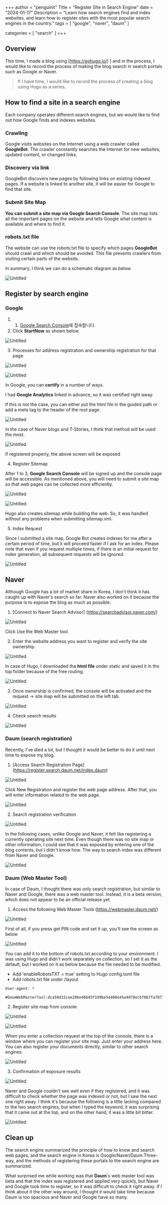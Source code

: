 +++
author = "penguinit"
Title = "Register Site in Search Engine"
date = "2024-01-17"
Description = "Learn how search engines find and index websites, and learn how to register sites with the most popular search engines in the country."
tags = [
"google",
"naver",
"daum"
]

categories = [
"search"
]
+++

## Overview

This time, I made a blog using [https://gohugo.io/) ] and in the process, I would like to record the process of making the blog search in search portals such as Google or Naver.

> If I have time, I would like to record the process of creating a blog using Hugo as a series.

## How to find a site in a search engine

Each company operates different search engines, but we would like to find out how Google finds and indexes websites.

### Crawling

Google visits websites on the Internet using a web crawler called **GoogleBot**. The crawler constantly searches the Internet for new websites, updated content, or changed links.

### Discovery via link

GoogleBot discovers new pages by following links on existing indexed pages. If a website is linked to another site, it will be easier for Google to find that site.

### Submit Site Map

**You can submit a site map via Google Search Console**. The site map lists all the important pages on the website and tells Google what content is available and where to find it.

### robots.txt file

The website can use the robots.txt file to specify which pages **GoogleBot** should crawl and which should be avoided. This file prevents crawlers from visiting certain parts of the website.

In summary, I think we can do a schematic diagram as below.

![Untitled](images/Untitled.png)

## Register by search engine

### Google

1. 1. [Google Search Console](https://search.google.com/search-console/about)에 접속합니다.
2. Click **StartNow** as shown below

![Untitled](images/Untitled%201.png)

3. Processes for address registration and ownership registration for that page.

![Untitled](images/Untitled%202.png)

![Untitled](images/Untitled%203.png)

In Google, you can **certify** in a number of ways.

I had **Google Analytics** linked in advance, so it was certified right away.

If this is not the case, you can either put the html file in the guided path or add a meta tag to the header of the root page.

![Untitled](images/Untitled%204.png)

In the case of Naver blogs and T-Stories, I think that method will be used the most.

![Untitled](images/Untitled%205.png)

If registered properly, the above screen will be exposed

4. Register Sitemap

After 1 to 3, **Google Search Console** will be signed up and the console page will be accessible. As mentioned above, you will need to submit a site map so that web pages can be collected more efficiently.

![Untitled](images/Untitled%206.png)

![Untitled](images/Untitled%207.png)

Hugo also creates sitemap while building the web. So, it was handled without any problems when submitting sitemap.xml.

5. Index Request

Since I submitted a site map, Google Bot creates indexes for me after a certain period of time, but it will proceed faster if I ask for an index. Please note that even if you request multiple times, if there is an initial request for index generation, all subsequent requests will be ignored.

![Untitled](images/Untitled%208.png)


## Naver

Although Google has a lot of market share in Korea, I don't think it has caught up with Naver's search so far. Naver also worked on it because the purpose is to expose the blog as much as possible.

1. [Connect to Naver Search Advisor] (https://searchadvisor.naver.com/)

![Untitled](images/Untitled%209.png)

Click Use the Web Master tool.

2. Enter the website address you want to register and verify the site ownership.

![Untitled](images/Untitled%2010.png)

In case of Hugo, I downloaded the **html file** under static and saved it in the top folder because of the free routing.

![Untitled](images/Untitled%2011.png)

3. Once ownership is confirmed, the console will be activated and the request → site map will be submitted on the left tab.

![Untitled](images/Untitled%2012.png)

4. Check search results

![Untitled](images/Untitled%2013.png)

### Daum (search registration)

Recently, I've died a lot, but I thought it would be better to do it until next time to expose my blog.

1. [Access Search Registration Page] (https://register.search.daum.net/index.daum)

![Untitled](images/Untitled%2014.png)

Click New Registration and register the web page address. After that, you will enter information related to the web page.

![Untitled](images/Untitled%2015.png)

2. Search registration verification

![Untitled](images/Untitled%2016.png)

In the following cases, unlike Google and Naver, it felt like registering a currently operating site next time. Even though there was no site map or other information, I could see that it was exposed by entering one of the blog contents, but I didn't know how. The way to search index was different from Naver and Google.

![Untitled](images/Untitled%2017.png)

### Daum (Web Master Tool)

In case of Daum, I thought there was only search registration, but similar to Naver and Google, there was a web master tool. Instead, it is a beta version, which does not appear to be an official release yet.

1. Access the following Web Master Tools (https://webmaster.daum.net/)

![Untitled](images/Untitled%2018.png)

First of all, if you press get PIN code and set it up, you'll see the screen as below

![Untitled](images/Untitled%2019.png)

You can add it to the bottom of robots.txt according to your environment. I was using Hugo and didn't work separately on collection, so I set it as the default, but I worked on it as below because the file needed to be modified.

- Add 'enableRobotsTXT = true' setting to Hugo config.toml file
- Add robots.txt file under /layout

```
User-agent: *

#DaumWebMasterTool:dca50d15cee286e46645f199be54408e45e4979ecbf867fa7877a90a881be4fd:/lJDYpNEQ78RnQXN/HqAlA==
```

2. Register site map from console

![Untitled](images/Untitled%2020.png)

![Untitled](images/Untitled%2021.png)

When you enter a collection request at the top of the console, there is a window where you can register your site map. Just enter your address here. You can also register your documents directly, similar to other search engines.

![Untitled](images/Untitled%2022.png)

3. Confirmation of exposure results

![Untitled](images/Untitled%2023.png)

Naver and Google couldn't see well even if they registered, and it was difficult to check whether the page was indexed or not, but I saw the next one right away. I think it's because the following is a little lacking compared to the two search engines, but when I typed the keyword, it was surprising that it came out at the top, and on the other hand, it was a little bit bitter.

![Untitled](images/Untitled%2024.png)

## Clean up

The search engine summarized the principle of how to know and search web pages, and the search engine in Korea is Google/Naver/Daum Three-way, and the methods of registering these portals to the search engine are summarized.

What surprised me while working was that **Daum**'s web master tool was beta and that the index was registered and applied very quickly, but Naver and Google took time to register, so it was difficult to check it right away. If I think about it the other way around, I thought it would take time because Daum is too spacious and Naver and Google have so many.